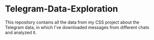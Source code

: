 # Telegram-Data-Exploration
This repository contains all the data from my CSS project about the Telegram data, in which I've downloaded messages from different chats and analyzed it.
